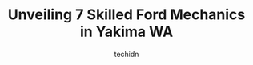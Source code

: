 ---
layout: ampstory
image: https://images.unsplash.com/photo-1636325781667-1bf90ed57efc?ixlib=rb-4.0.3&ixid=MnwxMjA3fDB8MHxwaG90by1wYWdlfHx8fGVufDB8fHx8&auto=format&fit=crop&w=640&h=853&q=80
author: techidn
featured: false
description: Discover the 7 best Ford Mechanic in Yakima WA, USA and ensure your vehicle receives the highest quality of care. These trusted professionals are known for their skill, knowledge, and dedica
title: Unveiling 7 Skilled Ford Mechanics in Yakima WA
cover:
   title: Unveiling 7 Skilled Ford Mechanics in Yakima WA
   subtitle: Rickpate
   background: https://images.unsplash.com/photo-1636325781667-1bf90ed57efc?ixlib=rb-4.0.3&ixid=MnwxMjA3fDB8MHxwaG90by1wYWdlfHx8fGVufDB8fHx8&auto=format&fit=crop&w=640&h=853&q=80

pages: 
 - layout: thirds
   top: <h1>#1 AutoMetrics</h1>
   bottom: "<p>Took my BMW in only shop I got recommended to that actually work on em. Im 1st timer experience on these BMW 328xi 😆 , so now I learned from this. But good experience</p>"
   background: https://www.knot35.com/toplist/wp-content/uploads/2023/06/best-ford-mechanic-1-in-yakima-wa-1685833471.jpeg
   backgroundblur: true
 - layout: thirds
   top: <h1>#2 Westside Car Care</h1>
   bottom: "<p>1019 S 26th Ave, Yakima, WA 98902, United States</p>"
   background: https://www.knot35.com/toplist/wp-content/uploads/2023/06/best-ford-mechanic-2-in-yakima-wa-1685833471.jpeg
   cta:
      link: https://www.knot35.com/toplist/unveiling-7-skilled-ford-mechanics-in-yakima-wa/
      text: Unveiling 7 Skilled Ford Mechanics in Yakima WA
 - layout: thirds
   top: <h1>#3 Alpine Automotive Service</h1>
   bottom: "<p>213 S 3rd Ave, Yakima, WA 98902, United States</p>"
   background: https://www.knot35.com/toplist/wp-content/uploads/2023/06/best-ford-mechanic-3-in-yakima-wa-1685833472.jpeg
   cta:
      link: https://www.knot35.com/toplist/unveiling-7-skilled-ford-mechanics-in-yakima-wa/
      text: Unveiling 7 Skilled Ford Mechanics in Yakima WA
 - layout: thirds
   top: <h1>#4 Quick Lube And Auto Repair, LLC</h1>
   bottom: "<p>1019 S 3rd Ave, Yakima, WA 98902, United States</p>"
   background: https://images.unsplash.com/photo-1533735380053-eb8d0759b24a?ixlib=rb-4.0.3&ixid=MnwxMjA3fDB8MHxwaG90by1wYWdlfHx8fGVufDB8fHx8&auto=format&fit=crop&w=640&h=853&q=80
   cta:
      link: https://www.knot35.com/toplist/unveiling-7-skilled-ford-mechanics-in-yakima-wa/
      text: Unveiling 7 Skilled Ford Mechanics in Yakima WA
 - layout: thirds
   top: <h1>#5 Hyundai Service Center</h1>
   bottom: "<p>3204 Fruitvale Blvd, Yakima, WA 98902, United States</p>"
   background: https://images.unsplash.com/photo-1602536052359-ef94c21c5948?ixlib=rb-4.0.3&ixid=MnwxMjA3fDB8MHxwaG90by1wYWdlfHx8fGVufDB8fHx8&auto=format&fit=crop&w=640&h=853&q=80
   cta:
      link: https://www.knot35.com/toplist/unveiling-7-skilled-ford-mechanics-in-yakima-wa/
      text: Unveiling 7 Skilled Ford Mechanics in Yakima WA
 - layout: thirds
   top: <h1>#6 Gorilla Auto Center</h1>
   bottom: "<p>817 S Fair Ave, Yakima, WA 98901, United States</p>"
   background: https://plus.unsplash.com/premium_photo-1664640458616-3c74f8cb4589?ixlib=rb-4.0.3&ixid=MnwxMjA3fDB8MHxwaG90by1wYWdlfHx8fGVufDB8fHx8&auto=format&fit=crop&w=640&h=853&q=80
   cta:
      link: https://www.knot35.com/toplist/unveiling-7-skilled-ford-mechanics-in-yakima-wa/
      text: Unveiling 7 Skilled Ford Mechanics in Yakima WA
 - layout: thirds
   top: <h1>#7 Auto Care Experts LLC</h1>
   bottom: "<p>3503 Ahtanum Rd, Yakima, WA 98903, United States</p>"
   background: https://images.unsplash.com/photo-1509114397022-ed747cca3f65?ixlib=rb-4.0.3&ixid=MnwxMjA3fDB8MHxwaG90by1wYWdlfHx8fGVufDB8fHx8&auto=format&fit=crop&w=640&h=853&q=80
   cta:
      link: https://www.knot35.com/toplist/unveiling-7-skilled-ford-mechanics-in-yakima-wa/
      text: Unveiling 7 Skilled Ford Mechanics in Yakima WA
 - layout: thirds
   middle: Continue reading...
   background: https://images.unsplash.com/photo-1518640467707-6811f4a6ab73?ixlib=rb-4.0.3&ixid=MnwxMjA3fDB8MHxwaG90by1wYWdlfHx8fGVufDB8fHx8&auto=format&fit=crop&w=640&h=853&q=80
   cta:
      link: https://www.knot35.com/toplist/unveiling-7-skilled-ford-mechanics-in-yakima-wa/
      text: Unveiling 7 Skilled Ford Mechanics in Yakima WA
      
---